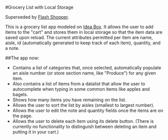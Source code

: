 #Grocery List with Local Storage

Superseded by [Flash Shopper](https://github.com/gness1804/grocery-list-react).

This is a grocery list app modeled on [Idea Box](https://github.com/gness1804/IdeaBox). It allows the user to add items to the "cart" and stores them in local storage so that the item data are saved upon reload. The current attributes permitted per item are name, aisle, id (automatically generated to keep track of each item), quantity, and a note.

##The app now:

* Contains a list of categories that, once selected, automatically populate an aisle number (or store section name, like "Produce") for any given item.
* Also contains a list of items from a datalist that allow the user to autocomplete when typing in some common items like apples and bagels.
* Shows how many items you have remaining on the list.
* Allows the user to sort the list by aisles (smallest to largest number).
* Allows the user to edit the note and quantity fields once the items are on the page.
* Allows the user to delete each item using its delete button. (There is currently no functionality to distinguish between deleting an item and putting it in your cart.)
